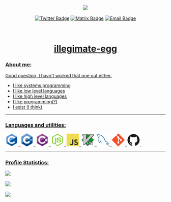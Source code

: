 <p align="center">
  <img src="https://www.gravatar.com/avatar/7d42fb6593567d3a7b7de64c1a6cf2ba?s=100" >  
</p>

<p align="center">
  <a href="https://twitter.com/the_beanening"><img src="https://img.shields.io/badge/twitter-blue?style=for-the-badge&logo=twitter&logoColor=white" alt="Twitter Badge"></a>
  <a href="https://matrix.to/#/@illegitimate-egg:matrix.org"><img src="https://img.shields.io/badge/Matrix-black?style=for-the-badge&logo=matrix&logoColor=white" alt="Matrix Badge"></a>
  <a href="mailto:cameron@humaneyestudio.co.uk"><img src="https://img.shields.io/badge/Email-red?style=for-the-badge&logo=gmail&logoColor=white" alt="Email Badge">
</p>

<p align="center"><img src="https://komarev.com/ghpvc/?username=illegitimate-egg&style=flat-square&color=blue" alt=""></p>

<h1 align="center">illegimate-egg</h1>

### About me:
Good question, I havn't worked that one out either.
- I like systems programming
- I like low level languages
- I like high level languages
- I like programming(?)
- I exist (I think)

---
### Languages and utilities:

<p>
  <img src="https://github.com/devicons/devicon/blob/master/icons/c/c-original.svg" title="C" alt="C" width="40" height="40"/>&nbsp;
  <img src="https://github.com/devicons/devicon/blob/master/icons/cplusplus/cplusplus-original.svg" title="C++" alt="C++" width="40" height="40"/>&nbsp;
  <img src="https://github.com/devicons/devicon/blob/master/icons/csharp/csharp-original.svg" title="C#" alt="C#" width="40" height="40"/>&nbsp;
  <img src="https://github.com/devicons/devicon/blob/master/icons/nodejs/nodejs-original.svg" title="Node.JS" alt="Node.JS" width="40" height="40"/>&nbsp;
  <img src="https://github.com/devicons/devicon/blob/master/icons/javascript/javascript-original.svg" title="JavaScript" alt="JavaScript" width="40" height="40"/>&nbsp;
  <img src="https://github.com/devicons/devicon/blob/master/icons/vim/vim-original.svg" title="Vim/Neovim" alt="Vim/Neovim" width="40" height="40"/>&nbsp;
  <img src="https://github.com/devicons/devicon/blob/master/icons/mysql/mysql-original.svg" title="MySQL/SQL" alt="MySQL/SQL" width="40" height="40"/>&nbsp;
  <img src="https://github.com/devicons/devicon/blob/master/icons/git/git-original.svg" title="Git" alt="Git" width="40" height="40"/>&nbsp;
  <img src="https://github.com/devicons/devicon/blob/master/icons/github/github-original.svg" title="Github" alt="Github" width="40" height="40"/>&nbsp;
</p>

---
### Profile Statistics:
[![](https://github-readme-stats.vercel.app/api?username=illegitimate-egg&theme=dark&show_icons=true)](https://git.io/streak-stats)

[![](http://github-readme-streak-stats.herokuapp.com?user=illegitimate-egg&theme=black-ice)](https://git.io/streak-stats)

[![](https://github-readme-stats.vercel.app/api/top-langs/?username=illegitimate-egg&layout=compact&theme=dark)](https://github.com/anuraghazra/github-readme-stats)
